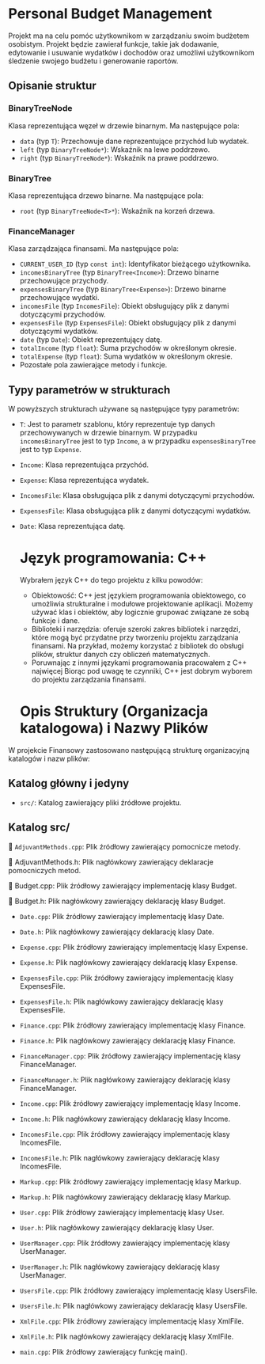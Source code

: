 # Personal Budget Management

Projekt ma na celu pomóc użytkownikom w zarządzaniu swoim budżetem osobistym. Projekt będzie zawierał funkcje, takie jak dodawanie, edytowanie i usuwanie wydatków i dochodów oraz umożliwi użytkownikom śledzenie swojego budżetu i generowanie raportów.

## Opisanie struktur

### BinaryTreeNode<T>

Klasa reprezentująca węzeł w drzewie binarnym. Ma następujące pola:

- `data` (typ `T`): Przechowuje dane reprezentujące przychód lub wydatek.
- `left` (typ `BinaryTreeNode*`): Wskaźnik na lewe poddrzewo.
- `right` (typ `BinaryTreeNode*`): Wskaźnik na prawe poddrzewo.

### BinaryTree<T>

Klasa reprezentująca drzewo binarne. Ma następujące pola:

- `root` (typ `BinaryTreeNode<T>*`): Wskaźnik na korzeń drzewa.

### FinanceManager

Klasa zarządzająca finansami. Ma następujące pola:

- `CURRENT_USER_ID` (typ `const int`): Identyfikator bieżącego użytkownika.
- `incomesBinaryTree` (typ `BinaryTree<Income>`): Drzewo binarne przechowujące przychody.
- `expensesBinaryTree` (typ `BinaryTree<Expense>`): Drzewo binarne przechowujące wydatki.
- `incomesFile` (typ `IncomesFile`): Obiekt obsługujący plik z danymi dotyczącymi przychodów.
- `expensesFile` (typ `ExpensesFile`): Obiekt obsługujący plik z danymi dotyczącymi wydatków.
- `date` (typ `Date`): Obiekt reprezentujący datę.
- `totalIncome` (typ `float`): Suma przychodów w określonym okresie.
- `totalExpense` (typ `float`): Suma wydatków w określonym okresie.
- Pozostałe pola zawierające metody i funkcje.

## Typy parametrów w strukturach

W powyższych strukturach używane są następujące typy parametrów:

- `T`: Jest to parametr szablonu, który reprezentuje typ danych przechowywanych w drzewie binarnym. W przypadku `incomesBinaryTree` jest to typ `Income`, a w przypadku `expensesBinaryTree` jest to typ `Expense`.
- `Income`: Klasa reprezentująca przychód.
- `Expense`: Klasa reprezentująca wydatek.
- `IncomesFile`: Klasa obsługująca plik z danymi dotyczącymi przychodów.
- `ExpensesFile`: Klasa obsługująca plik z danymi dotyczącymi wydatków.
- `Date`: Klasa reprezentująca datę.
  
  
  # Język programowania: C++
  Wybrałem język C++  do tego projektu z kilku powodów:
  - Obiektowość: C++ jest językiem programowania obiektowego, co umożliwia strukturalne i modułowe projektowanie aplikacji. Możemy używać klas i obiektów, aby logicznie grupować związane ze sobą funkcje i dane.
  - Biblioteki i narzędzia: oferuje szeroki zakres bibliotek i narzędzi, które mogą być przydatne przy tworzeniu projektu zarządzania finansami. Na przykład, możemy korzystać z bibliotek do obsługi plików, struktur danych czy obliczeń matematycznych. 
  - Poruwnając z innymi językami programowania pracowałem z C++ najwięcej
  Biorąc pod uwagę te czynniki, C++ jest dobrym wyborem do projektu zarządzania finansami.
  
  
  # Opis Struktury (Organizacja katalogowa) i Nazwy Plików

W projekcie Finansowy zastosowano następującą strukturę organizacyjną katalogów i nazw plików:

## Katalog główny i jedyny

- `src/`: Katalog zawierający pliki źródłowe projektu.

## Katalog src/

:page_facing_up: `AdjuvantMethods.cpp`: Plik źródłowy zawierający pomocnicze metody.

:page_facing_up: AdjuvantMethods.h: Plik nagłówkowy zawierający deklaracje pomocniczych metod.

:page_facing_up: Budget.cpp: Plik źródłowy zawierający implementację klasy Budget.

:page_facing_up: Budget.h: Plik nagłówkowy zawierający deklarację klasy Budget.

- `Date.cpp`: Plik źródłowy zawierający implementację klasy Date.
- `Date.h`: Plik nagłówkowy zawierający deklarację klasy Date.

- `Expense.cpp`: Plik źródłowy zawierający implementację klasy Expense.
- `Expense.h`: Plik nagłówkowy zawierający deklarację klasy Expense.

- `ExpensesFile.cpp`: Plik źródłowy zawierający implementację klasy ExpensesFile.
- `ExpensesFile.h`: Plik nagłówkowy zawierający deklarację klasy ExpensesFile.

- `Finance.cpp`: Plik źródłowy zawierający implementację klasy Finance.
- `Finance.h`: Plik nagłówkowy zawierający deklarację klasy Finance.

- `FinanceManager.cpp`: Plik źródłowy zawierający implementację klasy FinanceManager.
- `FinanceManager.h`: Plik nagłówkowy zawierający deklarację klasy FinanceManager.

- `Income.cpp`: Plik źródłowy zawierający implementację klasy Income.
- `Income.h`: Plik nagłówkowy zawierający deklarację klasy Income.

- `IncomesFile.cpp`: Plik źródłowy zawierający implementację klasy IncomesFile.
- `IncomesFile.h`: Plik nagłówkowy zawierający deklarację klasy IncomesFile.

- `Markup.cpp`: Plik źródłowy zawierający implementację klasy Markup.
- `Markup.h`: Plik nagłówkowy zawierający deklarację klasy Markup.

- `User.cpp`: Plik źródłowy zawierający implementację klasy User.
- `User.h`: Plik nagłówkowy zawierający deklarację klasy User.

- `UserManager.cpp`: Plik źródłowy zawierający implementację klasy UserManager.
- `UserManager.h`: Plik nagłówkowy zawierający deklarację klasy UserManager.

- `UsersFile.cpp`: Plik źródłowy zawierający implementację klasy UsersFile.
- `UsersFile.h`: Plik nagłówkowy zawierający deklarację klasy UsersFile.

- `XmlFile.cpp`: Plik źródłowy zawierający implementację klasy XmlFile.
- `XmlFile.h`: Plik nagłówkowy zawierający deklarację klasy XmlFile.

- `main.cpp`: Plik źródłowy zawierający funkcję main().


  
  
  
  
  
  
